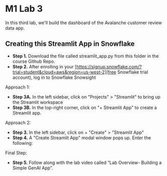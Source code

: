 # M1 Lab 3

In this third lab, we'll build the dashboard of the Avalanche customer review data app. 

## Creating this Streamlit App in Snowflake
- **Step 1.** Download the file called streamlit_app.py from this folder in the course Github Repo.
- **Step 2.** After enrolling in your [https://signup.snowflake.com/?trial=student&cloud=aws&region=us-west-2](free Snowflake trial account), log in to Snowflake Snowsight

Approach 1:

- **Step 3A.** In the left sidebar, click on "Projects" > "Streamlit" to bring up the Streamlit workspace
- **Step 3B.** In the top-right corner, click on "+ Streamlit App" to create a Streamlit app.

Approach 2:

- **Step 3.** In the left sidebar, click on + "Create" > "Streamlit App"
- **Step 4.** A "Create Streamlit App" modal window pops up. Enter the following:

Final Step: 
- **Step 5.** Follow along with the lab video called “Lab Overview- Building a Simple GenAI App”.


